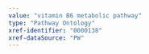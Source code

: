 ```yaml
---
value: "vitamin B6 metabolic pathway"
type: "Pathway Ontology"
xref-identifier: "0000138"
xref-dataSource: "PW"
---
```

